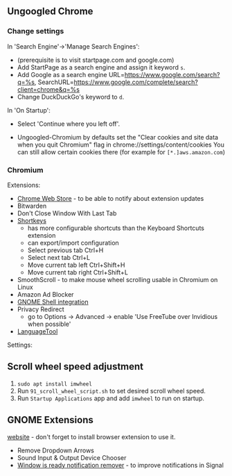 ## Ungoogled Chrome

### Change settings

In 'Search Engine'->'Manage Search Engines':
- (prerequisite is to visit startpage.com and google.com)
- Add StartPage as a search engine and assign it keyword `s`.
- Add Google as a search engine  URL=https://www.google.com/search?q=%s, SearchURL=https://www.google.com/complete/search?client=chrome&q=%s
- Change DuckDuckGo's keyword to `d`.

In 'On Startup':
- Select 'Continue where you left off'.

- Ungoogled-Chromium by defaults set the "Clear cookies and site data when you quit Chromium" flag in chrome://settings/content/cookies You can still allow certain cookies there (for example for `[*.]aws.amazon.com`)

### Chromium

Extensions:
- [Chrome Web Store](https://github.com/NeverDecaf/chromium-web-store) - to be able to notify about extension updates
- Bitwarden
- Don't Close Window With Last Tab
- [Shortkeys](https://github.com/mikecrittenden/shortkeys/releases)
  - has more configurable shortcuts than the Keyboard Shortcuts extension
  - can export/import configuration
  - Select previous tab Ctrl+H
  - Select next tab Ctrl+L
  - Move current tab left Ctrl+Shift+H
  - Move current tab right Ctrl+Shift+L
- SmoothScroll - to make mouse wheel scrolling usable in Chromium on Linux
- Amazon Ad Blocker
- [GNOME Shell integration](https://chrome.google.com/webstore/detail/gnome-shell-integration/gphhapmejobijbbhgpjhcjognlahblep)
- Privacy Redirect
    - go to Options -> Advanced -> enable 'Use FreeTube over Invidious when possible'
- [LanguageTool](https://chrome.google.com/webstore/detail/grammar-and-spell-checker/oldceeleldhonbafppcapldpdifcinji?hl=en)

Settings:

## Scroll wheel speed adjustment

1. `sudo apt install imwheel`
2. Run `91_scroll_wheel_script.sh` to set desired scroll wheel speed.
3. Run `Startup Applications` app and add `imwheel` to run on startup.

## GNOME Extensions

[website](https://extensions.gnome.org) - don't forget to install browser extension to use it.

* Remove Dropdown Arrows
* Sound Input & Output Device Chooser 
* [Window is ready notification remover](https://extensions.gnome.org/extension/1007/window-is-ready-notification-remover/) - to improve notifications in Signal

